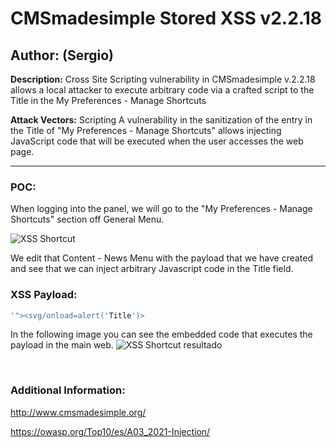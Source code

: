 # CMSmadesimple Stored XSS v2.2.18

## Author: (Sergio)

**Description:** Cross Site Scripting vulnerability in CMSmadesimple v.2.2.18 allows a local attacker to execute arbitrary code via a crafted script to the Title in the My Preferences - Manage Shortcuts

**Attack Vectors:** Scripting A vulnerability in the sanitization of the entry in the Title of "My Preferences - Manage Shortcuts" allows injecting JavaScript code that will be executed when the user accesses the web page.

---

### POC:


When logging into the panel, we will go to the "My Preferences - Manage Shortcuts" section off General Menu.

![XSS Shortcut](https://github.com/sromanhu/CMSmadesimple-Stored-XSS---Shortcut/assets/87250597/1f75dd25-968c-4d06-9894-674a279c7247)





We edit that Content - News Menu with the payload that we have created and see that we can inject arbitrary Javascript code in the Title field.


### XSS Payload:

```js
'"><svg/onload=alert('Title')>
```


In the following image you can see the embedded code that executes the payload in the main web.
![XSS Shortcut resultado](https://github.com/sromanhu/CMSmadesimple-Stored-XSS---Shortcut/assets/87250597/c4002952-ecf1-4bee-a02f-008eb6b05efe)









</br>

### Additional Information:
http://www.cmsmadesimple.org/

https://owasp.org/Top10/es/A03_2021-Injection/
